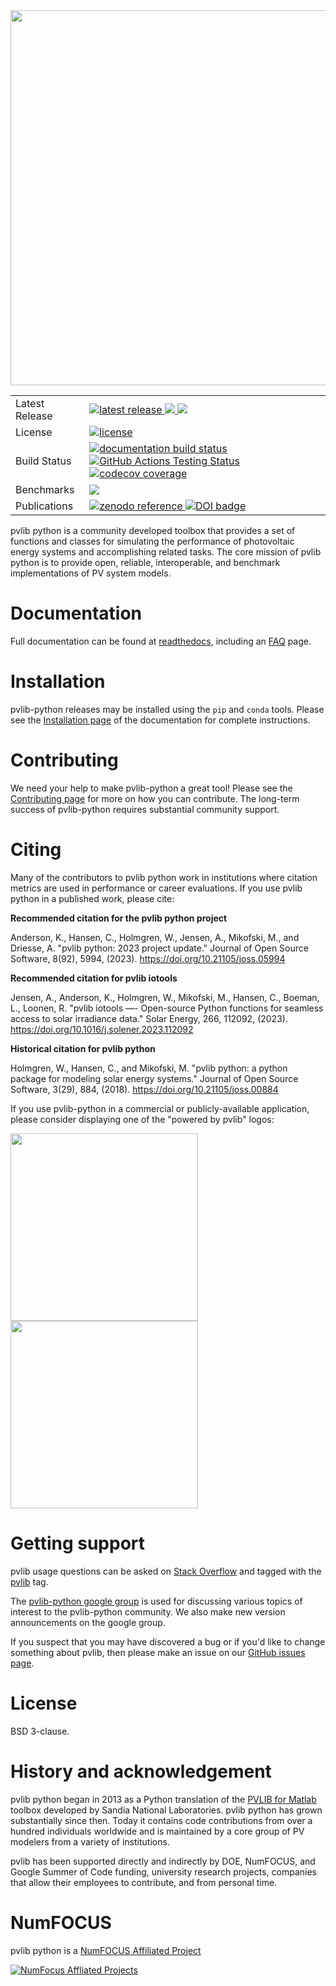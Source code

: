 <img src="docs/sphinx/source/_images/pvlib_logo_horiz.png" width="600">

<table>
<tr>
  <td>Latest Release</td>
  <td>
    <a href="https://pypi.org/project/pvlib/">
    <img src="https://img.shields.io/pypi/v/pvlib.svg" alt="latest release" />
    </a>
    <a href="https://anaconda.org/conda-forge/pvlib">
    <img src="https://anaconda.org/conda-forge/pvlib/badges/version.svg" />
    </a>
    <a href="https://anaconda.org/conda-forge/pvlib">
    <img src="https://anaconda.org/conda-forge/pvlib/badges/latest_release_date.svg" />
    </a>
</tr>
<tr>
  <td>License</td>
  <td>
    <a href="https://github.com/pvlib/pvlib-python/blob/main/LICENSE">
    <img src="https://img.shields.io/pypi/l/pvlib.svg" alt="license" />
    </a>
</td>
</tr>
<tr>
  <td>Build Status</td>
  <td>
    <a href="http://pvlib-python.readthedocs.org/en/stable/">
    <img src="https://readthedocs.org/projects/pvlib-python/badge/?version=stable" alt="documentation build status" />
    </a>
    <a href="https://github.com/pvlib/pvlib-python/actions/workflows/pytest.yml?query=branch%3Amain">
      <img src="https://github.com/pvlib/pvlib-python/actions/workflows/pytest.yml/badge.svg?branch=main" alt="GitHub Actions Testing Status" />
    </a>
    <a href="https://codecov.io/gh/pvlib/pvlib-python">
    <img src="https://codecov.io/gh/pvlib/pvlib-python/branch/main/graph/badge.svg" alt="codecov coverage" />
    </a>
  </td>
</tr>
<tr>
  <td>Benchmarks</td>
  <td>
    <a href="https://pvlib.github.io/pvlib-benchmarks/">
    <img src="https://img.shields.io/badge/benchmarks-asv-lightgrey" />
    </a>
  </td>
</tr>
<tr>
  <td>Publications</td>
  <td>
    <a href="https://doi.org/10.5281/zenodo.593284">
    <img src="https://zenodo.org/badge/DOI/10.5281/zenodo.593284.svg" alt="zenodo reference">
    </a>
    <a style="border-width:0" href="https://doi.org/10.21105/joss.05994">
    <img src="https://joss.theoj.org/papers/10.21105/joss.05994/status.svg" alt="DOI badge" >
    </a>
  </td>
</tr>
</table>


pvlib python is a community developed toolbox that provides a set of
functions and classes for simulating the performance of photovoltaic
energy systems and accomplishing related tasks.  The core mission of pvlib python is to provide open,
reliable, interoperable, and benchmark implementations of PV system models.


Documentation
=============

Full documentation can be found at [readthedocs](http://pvlib-python.readthedocs.io/en/stable/),
including an [FAQ](https://pvlib-python.readthedocs.io/en/stable/user_guide/extras/faq.html) page.

Installation
============

pvlib-python releases may be installed using the ``pip`` and ``conda`` tools.
Please see the [Installation page](https://pvlib-python.readthedocs.io/en/stable/user_guide/getting_started/installation.html) of the documentation for complete instructions.


Contributing
============

We need your help to make pvlib-python a great tool!
Please see the [Contributing page](https://pvlib-python.readthedocs.io/en/stable/contributing/index.html) for more on how you can contribute.
The long-term success of pvlib-python requires substantial community support.


Citing
======

Many of the contributors to pvlib python work in institutions where
citation metrics are used in performance or career evaluations. If you
use pvlib python in a published work, please cite:

**Recommended citation for the pvlib python project**

  Anderson, K., Hansen, C., Holmgren, W., Jensen, A., Mikofski, M., and Driesse, A.
  "pvlib python: 2023 project update."
  Journal of Open Source Software, 8(92), 5994, (2023).
  https://doi.org/10.21105/joss.05994


**Recommended citation for pvlib iotools**

  Jensen, A., Anderson, K., Holmgren, W., Mikofski, M., Hansen, C., Boeman, L., Loonen, R.
  "pvlib iotools —- Open-source Python functions for seamless access to solar irradiance data."
  Solar Energy, 266, 112092, (2023).
  https://doi.org/10.1016/j.solener.2023.112092

**Historical citation for pvlib python**

  Holmgren, W., Hansen, C., and Mikofski, M.
  "pvlib python: a python package for modeling solar energy systems."
  Journal of Open Source Software, 3(29), 884, (2018).
  https://doi.org/10.21105/joss.00884

If you use pvlib-python in a commercial or publicly-available application, please
consider displaying one of the "powered by pvlib" logos:

<img src="docs/sphinx/source/_images/pvlib_powered_logo_vert.png" width="300"><img src="docs/sphinx/source/_images/pvlib_powered_logo_horiz.png" width="300">

Getting support
===============

pvlib usage questions can be asked on
[Stack Overflow](http://stackoverflow.com) and tagged with
the [pvlib](http://stackoverflow.com/questions/tagged/pvlib) tag.

The [pvlib-python google group](https://groups.google.com/forum/#!forum/pvlib-python)
is used for discussing various topics of interest to the pvlib-python
community. We also make new version announcements on the google group.

If you suspect that you may have discovered a bug or if you'd like to
change something about pvlib, then please make an issue on our
[GitHub issues page](https://github.com/pvlib/pvlib-python/issues).



License
=======

BSD 3-clause.


History and acknowledgement
===========================

pvlib python began in 2013 as a Python translation of the [PVLIB for Matlab](https://github.com/sandialabs/MATLAB_PV_LIB)
toolbox developed by Sandia National Laboratories. pvlib python has grown substantially since then.
Today it contains code contributions from over a hundred individuals worldwide
and is maintained by a core group of PV modelers from a variety of institutions.

pvlib has been supported directly and indirectly by DOE, NumFOCUS, and
Google Summer of Code funding, university research projects,
companies that allow their employees to contribute, and from personal time.


NumFOCUS
========

pvlib python is a [NumFOCUS Affiliated Project](https://numfocus.org/sponsored-projects/affiliated-projects)

[![NumFocus Affliated Projects](https://i0.wp.com/numfocus.org/wp-content/uploads/2019/06/AffiliatedProject.png)](https://numfocus.org/sponsored-projects/affiliated-projects)
